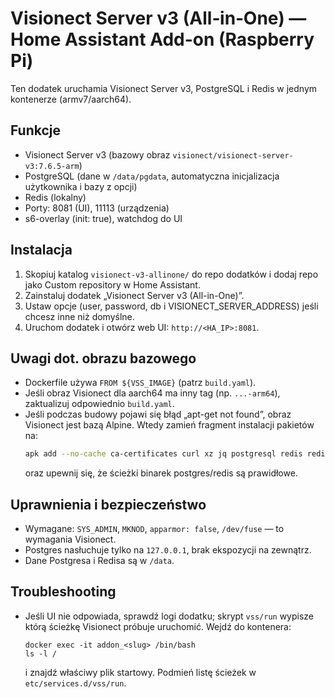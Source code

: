 # Visionect Server v3 (All‑in‑One) — Home Assistant Add-on (Raspberry Pi)

Ten dodatek uruchamia Visionect Server v3, PostgreSQL i Redis w jednym kontenerze (armv7/aarch64).

## Funkcje
- Visionect Server v3 (bazowy obraz `visionect/visionect-server-v3:7.6.5-arm`)
- PostgreSQL (dane w `/data/pgdata`, automatyczna inicjalizacja użytkownika i bazy z opcji)
- Redis (lokalny)
- Porty: 8081 (UI), 11113 (urządzenia)
- s6-overlay (init: true), watchdog do UI

## Instalacja
1. Skopiuj katalog `visionect-v3-allinone/` do repo dodatków i dodaj repo jako Custom repository w Home Assistant.
2. Zainstaluj dodatek „Visionect Server v3 (All-in-One)”.
3. Ustaw opcje (user, password, db i VISIONECT_SERVER_ADDRESS) jeśli chcesz inne niż domyślne.
4. Uruchom dodatek i otwórz web UI: `http://<HA_IP>:8081`.

## Uwagi dot. obrazu bazowego
- Dockerfile używa `FROM ${VSS_IMAGE}` (patrz `build.yaml`).
- Jeśli obraz Visionect dla aarch64 ma inny tag (np. `...-arm64`), zaktualizuj odpowiednio `build.yaml`.
- Jeśli podczas budowy pojawi się błąd „apt-get not found”, obraz Visionect jest bazą Alpine. Wtedy zamień fragment instalacji pakietów na:
  ```sh
  apk add --no-cache ca-certificates curl xz jq postgresql redis redis-cli
  ```
  oraz upewnij się, że ścieżki binarek postgres/redis są prawidłowe.

## Uprawnienia i bezpieczeństwo
- Wymagane: `SYS_ADMIN`, `MKNOD`, `apparmor: false`, `/dev/fuse` — to wymagania Visionect.
- Postgres nasłuchuje tylko na `127.0.0.1`, brak ekspozycji na zewnątrz.
- Dane Postgresa i Redisa są w `/data`.

## Troubleshooting
- Jeśli UI nie odpowiada, sprawdź logi dodatku; skrypt `vss/run` wypisze którą ścieżkę Visionect próbuje uruchomić. Wejdź do kontenera:
  ```
  docker exec -it addon_<slug> /bin/bash
  ls -l /
  ```
  i znajdź właściwy plik startowy. Podmień listę ścieżek w `etc/services.d/vss/run`.
